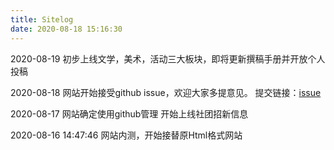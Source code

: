 ```yaml
---
title: Sitelog
date: 2020-08-18 15:16:30
---
```

2020-08-19
初步上线文学，美术，活动三大板块，即将更新撰稿手册并开放个人投稿

2020-08-18
网站开始接受github issue，欢迎大家多提意见。
提交链接：[issue](https://github.com/NFLS-2020/NFLS-2020.github.io/issues)

2020-08-17
网站确定使用github管理
开始上线社团招新信息

2020-08-16 14:47:46
网站内测，开始接替原Html格式网站


